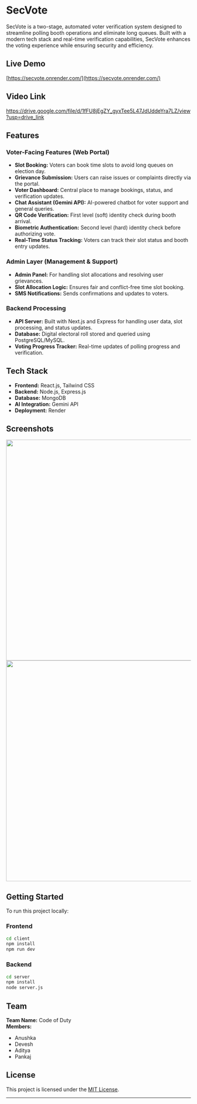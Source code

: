 
# SecVote

SecVote is a two-stage, automated voter verification system designed to streamline polling booth operations and eliminate long queues. Built with a modern tech stack and real-time verification capabilities, SecVote enhances the voting experience while ensuring security and efficiency.

## Live Demo

[https://secvote.onrender.com/](https://secvote.onrender.com/)

## Video Link

https://drive.google.com/file/d/1fFU8jEgZY_gyxTee5L47JdUddeYra7LZ/view?usp=drive_link

## Features

### Voter-Facing Features (Web Portal)

- **Slot Booking:** Voters can book time slots to avoid long queues on election day.
- **Grievance Submission:** Users can raise issues or complaints directly via the portal.
- **Voter Dashboard:** Central place to manage bookings, status, and verification updates.
- **Chat Assistant (Gemini API):** AI-powered chatbot for voter support and general queries.
- **QR Code Verification:** First level (soft) identity check during booth arrival.
- **Biometric Authentication:** Second level (hard) identity check before authorizing vote.
- **Real-Time Status Tracking:** Voters can track their slot status and booth entry updates.

### Admin Layer (Management & Support)

- **Admin Panel:** For handling slot allocations and resolving user grievances.
- **Slot Allocation Logic:** Ensures fair and conflict-free time slot booking.
- **SMS Notifications:** Sends confirmations and updates to voters.

### Backend Processing

- **API Server:** Built with Next.js and Express for handling user data, slot processing, and status updates.
- **Database:** Digital electoral roll stored and queried using PostgreSQL/MySQL.
- **Voting Progress Tracker:** Real-time updates of polling progress and verification.  

## Tech Stack

- **Frontend:** React.js, Tailwind CSS  
- **Backend:** Node.js, Express.js  
- **Database:** MongoDB  
- **AI Integration:** Gemini API  
- **Deployment:** Render  

## Screenshots
<p float="left">
  <img src="https://github.com/user-attachments/assets/ec3ccab6-e91a-458e-acf4-1ceb27e7b014" width="600"/>
  <img src="https://github.com/user-attachments/assets/4a2e8a26-0bfb-456f-8f4f-91643719caa3" width="600"/>
</p>


## Getting Started

To run this project locally:

### Frontend

```bash
cd client
npm install
npm run dev
```

### Backend

```bash
cd server
npm install
node server.js
```


## Team

**Team Name:** Code of Duty  
**Members:**
- Anushka  
- Devesh  
- Aditya  
- Pankaj  

## License

This project is licensed under the [MIT License](LICENSE).

---

